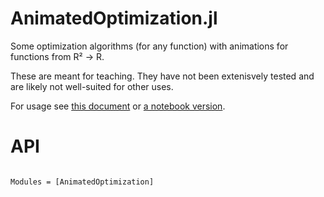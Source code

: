 # AnimatedOptimization.jl

Some optimization algorithms (for any function) with animations for
functions from R² → R.

These are meant for teaching. They have not been extenisvely tested
and are likely not well-suited for other uses. 

For usage see [this document](optimization.html) or [a notebook version](optimization.ipynb).

# API

```@index
```

```@autodocs
Modules = [AnimatedOptimization]
```
